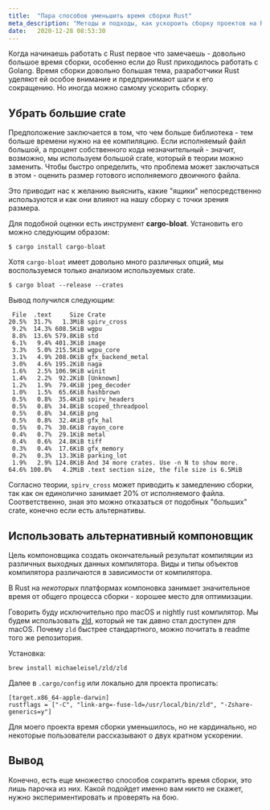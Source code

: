 ```yaml
---
title:  "Пара способов уменьшить время сборки Rust"
meta_description: "Методы и подходы, как ускороить сборку проектов на Rust"
date:   2020-12-28 08:53:30
---
```


Когда начинаешь работать с Rust первое что замечаешь - довольно большое время сборки, особенно если до Rust приходилось работать с Golang. Время сборки довольно большая тема, разработчики Rust уделяют ей особое внимание и предпринимают шаги к его сокращению. Но иногда можно самому ускорить сборку.

## Убрать большие crate
Предположение заключается в том, что чем больше библиотека - тем больше времени нужно на ее компиляцию. Если исполняемый файл большой, а процент собственного кода незначительный - значит, возможно, мы используем большой crate, который в теории можно заменить. Чтобы быстро определить, что проблема может заключаться в этом - оценить размер готового исполняемого двоичного файла.

Это приводит нас к желанию выяснить, какие "ящики" непосредственно используются и как они влияют на нашу сборку с точки зрения размера.

Для подобной оценки есть инструмент **cargo-bloat**. Установить его можно следующим образом:

```
$ cargo install cargo-bloat
```

Хотя `cargo-bloat` имеет довольно много различных опций, мы воспользуемся только анализом используемых crate.

```
$ cargo bloat --release --crates
```

Вывод получился следующим:

```
 File  .text     Size Crate
20.5%  31.7%   1.3MiB spirv_cross
 9.2%  14.3% 608.5KiB wgpu
 8.8%  13.6% 579.8KiB std
 6.1%   9.4% 401.3KiB image
 3.3%   5.0% 215.5KiB wgpu_core
 3.1%   4.9% 208.0KiB gfx_backend_metal
 3.0%   4.6% 195.2KiB naga
 1.6%   2.5% 106.9KiB winit
 1.4%   2.2%  92.2KiB [Unknown]
 1.2%   1.9%  79.4KiB jpeg_decoder
 1.0%   1.5%  65.6KiB hashbrown
 0.5%   0.8%  35.4KiB spirv_headers
 0.5%   0.8%  34.8KiB scoped_threadpool
 0.5%   0.8%  34.6KiB png
 0.5%   0.8%  32.4KiB gfx_hal
 0.5%   0.7%  30.6KiB rayon_core
 0.4%   0.7%  29.1KiB metal
 0.4%   0.6%  24.8KiB tiff
 0.3%   0.4%  17.6KiB gfx_memory
 0.2%   0.3%  13.3KiB parking_lot
 1.9%   2.9% 124.8KiB And 34 more crates. Use -n N to show more.
64.6% 100.0%   4.2MiB .text section size, the file size is 6.5MiB
```

Согласно теории, `spirv_cross`  может приводить к замедлению сборки, так как он единолично занимает 20% от исполняемого файла. Соответственно, зная это можно отказаться от подобных "больших" crate, конечно если есть альтернативы.

## Использовать альтернативный компоновщик
Цель компоновщика создать окончательный результат компиляции из различных выходных данных компилятора. Виды и типы объектов компилятора различаются в зависимости от компилятора.

В Rust на _некоторых_ платформах компоновка занимает значительное время от общего процесса сборки - хорошее место для оптимизации.

Говорить буду исключительно про macOS и nightly rust компилятор. Мы будем использовать [zld](https://github.com/michaeleisel/zld), который не так давно стал доступен для macOS. Почему `zld` быстрее стандартного, можно почитать в readme того же репозитория.

Установка:

```
brew install michaeleisel/zld/zld
```

Далее в `.cargo/config` или локально для проекта прописать:

```
[target.x86_64-apple-darwin]
rustflags = ["-C", "link-arg=-fuse-ld=/usr/local/bin/zld", "-Zshare-generics=y"]
```

Для моего проекта время сборки уменьшилось, но не кардинально, но некоторые пользователи рассказывают о двух кратном ускорении.

## Вывод
Конечно, есть еще множество способов сократить время сборки, это лишь парочка из них. Какой подойдет именно вам никто не скажет, нужно экспериментировать и проверять на бою.
